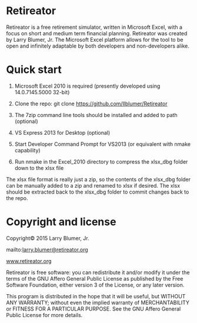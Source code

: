 # Retireator
Retireator is a free retirement simulator, written in Microsoft Excel, with a focus on short and medium term financial planning.  Retireator was created by Larry Blumer, Jr.  The Microsoft Excel platform allows for the tool to be open and infinitely adaptable by both developers and non-developers alike.

# Quick start
1) Microsoft Excel 2010 is required (presently developed using 14.0.7145.5000 32-bit)

2) Clone the repo: git clone https://github.com/llblumer/Retireator

3) The 7zip command line tools should be installed and added to path (optional)

4) VS Express 2013 for Desktop (optional)

5) Start Developer Command Prompt for VS2013 (or equivalent with nmake capability)

6) Run nmake in the Excel_2010 directory to compress the xlsx_dbg folder down to the xlsx file

The xlsx file format is really just a zip, so the contents of the xlsx_dbg folder can be manually added to a zip and renamed to xlsx if desired.  The xlsx should be extracted back to the xlsx_dbg folder to commit changes back to the repo.

# Copyright and license
Copyright© 2015 Larry Blumer, Jr.

mailto:larry.blumer@retireator.org

www.retireator.org

Retireator is free software: you can redistribute it and/or modify
it under the terms of the GNU Affero General Public License as published
by the Free Software Foundation, either version 3 of the License, or
any later version.

This program is distributed in the hope that it will be useful,
but WITHOUT ANY WARRANTY; without even the implied warranty of
MERCHANTABILITY or FITNESS FOR A PARTICULAR PURPOSE.  See the
GNU Affero General Public License for more details.

